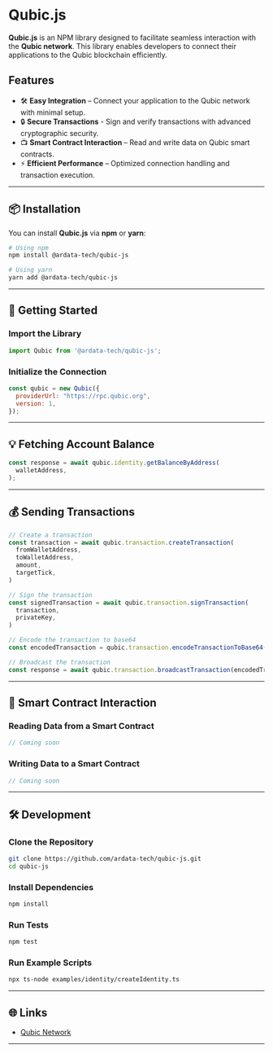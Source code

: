 # Qubic.js

**Qubic.js** is an NPM library designed to facilitate seamless interaction with the **Qubic network**. This library enables developers to connect their applications to the Qubic blockchain efficiently.

## Features

- 🛠 **Easy Integration** – Connect your application to the Qubic network with minimal setup.
- 🔒 **Secure Transactions** -  Sign and verify transactions with advanced cryptographic security.
- 📺 **Smart Contract Interaction** – Read and write data on Qubic smart contracts.
- ⚡ **Efficient Performance** – Optimized connection handling and transaction execution.

---

## 📦 Installation

You can install **Qubic.js** via **npm** or **yarn**:

```sh
# Using npm
npm install @ardata-tech/qubic-js

# Using yarn
yarn add @ardata-tech/qubic-js
```

---

## 🚀 Getting Started

### Import the Library

```javascript
import Qubic from '@ardata-tech/qubic-js';
```

### Initialize the Connection

```javascript
const qubic = new Qubic({
  providerUrl: "https://rpc.qubic.org",
  version: 1,
});
```

---

## 💡 Fetching Account Balance

```javascript
const response = await qubic.identity.getBalanceByAddress(
  walletAddress,
);
```

---

## 💰 Sending Transactions

```javascript
// Create a transaction
const transaction = await qubic.transaction.createTransaction(
  fromWalletAddress,
  toWalletAddress,
  amount,
  targetTick,
)

// Sign the transaction
const signedTransaction = await qubic.transaction.signTransaction(
  transaction,
  privateKey,
)

// Encode the transaction to base64
const encodedTransaction = qubic.transaction.encodeTransactionToBase64(signedTransaction)

// Broadcast the transaction
const response = await qubic.transaction.broadcastTransaction(encodedTransaction);
```

---

## 💜 Smart Contract Interaction

### Reading Data from a Smart Contract

```javascript
// Coming soon
```

### Writing Data to a Smart Contract

```javascript
// Coming soon
```

---

## 🛠 Development

### Clone the Repository

```sh
git clone https://github.com/ardata-tech/qubic-js.git
cd qubic-js
```

### Install Dependencies

```sh
npm install
```

### Run Tests

```sh
npm test
```

### Run Example Scripts

```sh
npx ts-node examples/identity/createIdentity.ts
```

---

## 🌐 Links

- [Qubic Network](https://qubic.org/)

---
